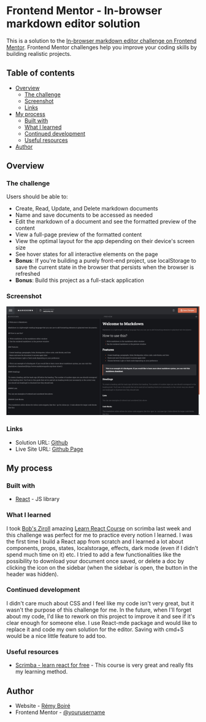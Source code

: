 # Frontend Mentor - In-browser markdown editor solution

This is a solution to the [In-browser markdown editor challenge on Frontend Mentor](https://www.frontendmentor.io/challenges/inbrowser-markdown-editor-r16TrrQX9). Frontend Mentor challenges help you improve your coding skills by building realistic projects. 

## Table of contents

- [Overview](#overview)
  - [The challenge](#the-challenge)
  - [Screenshot](#screenshot)
  - [Links](#links)
- [My process](#my-process)
  - [Built with](#built-with)
  - [What I learned](#what-i-learned)
  - [Continued development](#continued-development)
  - [Useful resources](#useful-resources)
- [Author](#author)

## Overview

### The challenge

Users should be able to:

- Create, Read, Update, and Delete markdown documents
- Name and save documents to be accessed as needed
- Edit the markdown of a document and see the formatted preview of the content
- View a full-page preview of the formatted content
- View the optimal layout for the app depending on their device's screen size
- See hover states for all interactive elements on the page
- **Bonus**: If you're building a purely front-end project, use localStorage to save the current state in the browser that persists when the browser is refreshed
- **Bonus**: Build this project as a full-stack application

### Screenshot

![screenshot](./screenshot.jpg)

### Links

- Solution URL: [Github](https://github.com/remyboire/markdowneditor)
- Live Site URL: [Github Page](https://remyboire.github.io/markdowneditor/)

## My process

### Built with

- [React](https://reactjs.org/) - JS library


### What I learned

I took [Bob's Ziroll](https://twitter.com/bobziroll) amazing [Learn React Course](https://scrimba.com/learn/learnreact) on scrimba last week and this challenge was perfect for me to practice every notion I learned. I was the first time I build a React app from scratch and I learned a lot about components, props, states, localstorage, effects, dark mode (even if I didn't spend much time on it) etc.
I tried to add a few functionalities like the possibility to download your document once saved, or delete a doc by clicking the icon on the sidebar (when the sidebar is open, the button in the header was hidden).


### Continued development

I didn't care much about CSS and I feel like my code isn't very great, but it wasn't the purpose of this challenge for me. In the future, when I'll forget about my code,  I'd like to rework on this project to improve it and see if it's clear enough for someone else. I use React-mde package and would like to replace it and code my own solution for the editor. 
Saving with cmd+S would be a nice little feature to add too.

### Useful resources

- [Scrimba - learn react for free](https://scrimba.com/learn/learnreact) - This course is very great and really fits my learning method.

## Author

- Website - [Rémy Boiré](https://www.remyboirefr)
- Frontend Mentor - [@yourusername](https://www.frontendmentor.io/profile/remyboire)

